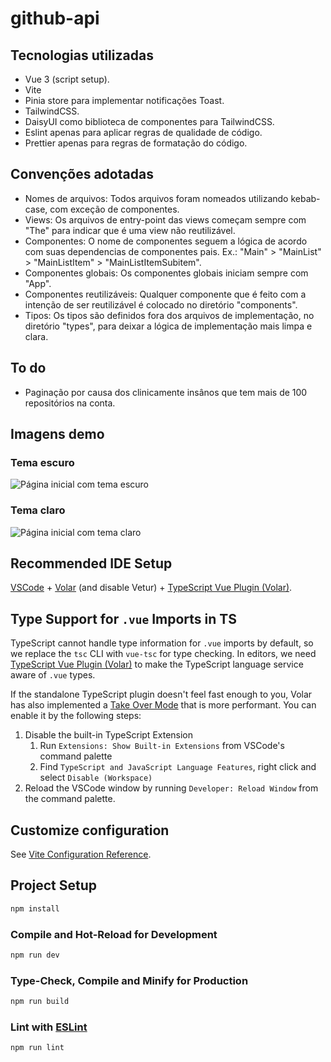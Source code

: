 # github-api

## Tecnologias utilizadas
- Vue 3 (script setup).
- Vite
- Pinia store para implementar notificações Toast.
- TailwindCSS.
- DaisyUI como biblioteca de componentes para TailwindCSS.
- Eslint apenas para aplicar regras de qualidade de código.
- Prettier apenas para regras de formatação do código.

## Convenções adotadas
- Nomes de arquivos: Todos arquivos foram nomeados utilizando kebab-case, com exceção de componentes.
- Views: Os arquivos de entry-point das views começam sempre com "The" para indicar que é uma view não reutilizável.
- Componentes: O nome de componentes seguem a lógica de acordo com suas dependencias de componentes pais. Ex.: "Main" > "MainList" > "MainListItem" > "MainListItemSubitem".
- Componentes globais: Os componentes globais iniciam sempre com "App".
- Componentes reutilizáveis: Qualquer componente que é feito com a intenção de ser reutilizável é colocado no diretório "components".
- Tipos: Os tipos são definidos fora dos arquivos de implementação, no diretório "types", para deixar a lógica de implementação mais limpa e clara.

## To do
- Paginação por causa dos clinicamente insânos que tem mais de 100 repositórios na conta.

## Imagens demo
### Tema escuro
![Página inicial com tema escuro](https://github.com/JoaoHamerski/github-api/assets/32890601/6b81b79d-f548-4a5b-9c87-c183b9844f4b)
### Tema claro
![Página inicial com tema claro](https://github.com/JoaoHamerski/github-api/assets/32890601/2d1e7f12-b302-4b00-b3b5-ba0ab5fab83b)




## Recommended IDE Setup

[VSCode](https://code.visualstudio.com/) + [Volar](https://marketplace.visualstudio.com/items?itemName=Vue.volar) (and disable Vetur) + [TypeScript Vue Plugin (Volar)](https://marketplace.visualstudio.com/items?itemName=Vue.vscode-typescript-vue-plugin).

## Type Support for `.vue` Imports in TS

TypeScript cannot handle type information for `.vue` imports by default, so we replace the `tsc` CLI with `vue-tsc` for type checking. In editors, we need [TypeScript Vue Plugin (Volar)](https://marketplace.visualstudio.com/items?itemName=Vue.vscode-typescript-vue-plugin) to make the TypeScript language service aware of `.vue` types.

If the standalone TypeScript plugin doesn't feel fast enough to you, Volar has also implemented a [Take Over Mode](https://github.com/johnsoncodehk/volar/discussions/471#discussioncomment-1361669) that is more performant. You can enable it by the following steps:

1. Disable the built-in TypeScript Extension
    1) Run `Extensions: Show Built-in Extensions` from VSCode's command palette
    2) Find `TypeScript and JavaScript Language Features`, right click and select `Disable (Workspace)`
2. Reload the VSCode window by running `Developer: Reload Window` from the command palette.

## Customize configuration

See [Vite Configuration Reference](https://vitejs.dev/config/).

## Project Setup

```sh
npm install
```

### Compile and Hot-Reload for Development

```sh
npm run dev
```

### Type-Check, Compile and Minify for Production

```sh
npm run build
```

### Lint with [ESLint](https://eslint.org/)

```sh
npm run lint
```
